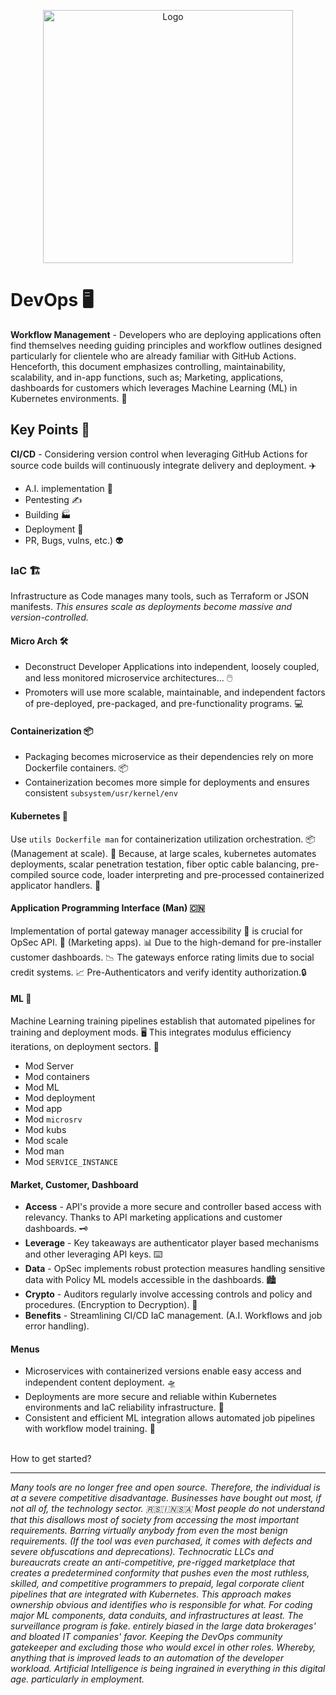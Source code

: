 <p align="center">
  <a href="https://github.com/TheProdigyLeague/Voyix">
    <img src="https://github.com/TheProdigyLeague/Voyix/assets/30985576/433c3c8c-6204-4fad-a46d-5894a493265f" alt="Logo" width="400" height="405">
  </a>

# DevOps 🖥️

**Workflow Management** - Developers who are deploying applications often find themselves needing guiding principles and workflow outlines designed particularly for clientele who are already familiar with GitHub Actions. Henceforth, this document emphasizes controlling, maintainability, scalability, and in-app functions, such as; Marketing, applications, dashboards for customers which leverages Machine Learning (ML) in Kubernetes environments. 🎤

## Key Points 🔐

**CI/CD** - Considering version control when leveraging GitHub Actions for source code builds will continuously integrate delivery and deployment. ✈️

* A.I. implementation 🤖
* Pentesting ✍️
* Building 🏭
* Deployment 📱
* PR, Bugs, vulns, etc.) 👽

### IaC 🏗️

Infrastructure as Code manages many tools, such as Terraform or JSON manifests. _This ensures scale as deployments become massive and version-controlled._

#### Micro Arch 🛠️

* Deconstruct Developer Applications into independent, loosely coupled, and less monitored microservice architectures... 🖱️
* Promoters will use more scalable, maintainable, and independent factors of pre-deployed, pre-packaged, and pre-functionality programs. 💻

#### Containerization 📦

* Packaging becomes microservice as their dependencies rely on more Dockerfile containers. 📦
* Containerization becomes more simple for deployments and ensures consistent `subsystem/usr/kernel/env`

#### Kubernetes 🎻

Use `utils Dockerfile man` for containerization utilization orchestration. 📦 (Management at scale). 🤖 Because, at large scales, kubernetes automates deployments, scalar penetration testation, fiber optic cable balancing, pre-compiled source code, loader interpreting and pre-processed containerized applicator handlers. 👾

#### Application Programming Interface (Man) 🇨🇳

Implementation of portal gateway manager accessibility 🚪 is crucial for OpSec API. 📱 (Marketing apps). 📊 Due to the high-demand for pre-installer customer dashboards. 📉 The gateways enforce rating limits due to social credit systems. 📈 Pre-Authenticators and verify identity authorization.🔒

#### ML 🤖

Machine Learning training pipelines establish that automated pipelines for training and deployment mods. 🖥️ This integrates modulus efficiency iterations, on deployment sectors. 🔄

* Mod Server
* Mod containers
* Mod ML
* Mod deployment
* Mod app
* Mod `microsrv`
* Mod kubs
* Mod scale
* Mod man
* Mod `SERVICE_INSTANCE`

#### Market, Customer, Dashboard

* **Access** - API's provide a more secure and controller based access with relevancy. Thanks to API marketing applications and customer dashboards. 🗝️
* **Leverage** - Key takeaways are authenticator player based mechanisms and other leveraging API keys. ⌨️
* **Data** - OpSec implements robust protection measures handling sensitive data with Policy ML models accessible in the dashboards. 🏙️
* **Crypto** - Auditors regularly involve accessing controls and policy and procedures. (Encryption to Decryption). 🔑
* **Benefits** - Streamlining CI/CD IaC management. (A.I. Workflows and job error handling).

#### Menus

- Microservices with containerized versions enable easy access and independent content deployment. 🛸
- Deployments are more secure and reliable within Kubernetes environments and IaC reliability infrastructure. 🤖
- Consistent and efficient ML integration allows automated job pipelines with workflow model training. 🤖
<br>
How to get started?
<hr>

_Many tools are no longer free and open source. Therefore, the individual is at a severe competitive disadvantage. Businesses have bought out most, if not all of, the technology sector. 🇷🇸🇮🇳🇸🇦 Most people do not understand that this disallows most of society from accessing the most important requirements. Barring virtually anybody from even the most benign requirements. (If the tool was even purchased, it comes with defects and severe obfuscations and deprecations). Technocratic LLCs and bureaucrats create an anti-competitive, pre-rigged marketplace that creates a predetermined conformity that pushes even the most ruthless, skilled, and competitive programmers to prepaid, legal corporate client pipelines that are integrated with Kubernetes. This approach makes ownership obvious and identifies who is responsible for what. For coding major ML components, data conduits, and infrastructures at least. The surveillance program is fake. entirely biased in the large data brokerages' and bloated IT companies' favor. Keeping the DevOps community gatekeeper and excluding those who would excel in other roles. Whereby, anything that is improved leads to an automation of the developer workload. Artificial Intelligence is being ingrained in everything in this digital age. particularly in employment._
